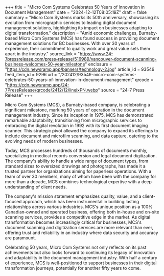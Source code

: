 +++
title = "Micro Com Systems Celebrates 50 Years of Innovation in Document Management"
date = "2024-12-12T08:05:19Z"
draft = false
summary = "Micro Com Systems marks its 50th anniversary, showcasing its evolution from micrographic services to leading digital document management solutions, highlighting its impact on businesses adapting to digital transformation."
description = "Amid economic challenges, Burnaby-based Micro Com Systems (MCS) has found success in providing document management solutions for BC businesses. With over 30 years of experience, their commitment to quality work and great value sets them apart in the industry."
source_link = "https://www.24-7pressrelease.com/press-release/516989/vancouver-document-scanning-business-welcomes-50-year-milestone"
enclosure = "https://cdn.newsramp.app/banners/technology-2.jpg"
article_id = 93549
feed_item_id = 9296
url = "/202412/93549-micro-com-systems-celebrates-50-years-of-innovation-in-document-management"
qrcode = "https://cdn.newsramp.app/24-7PressRelease/qrcode/2412/12/lineixPN.webp"
source = "24-7 Press Release"
+++

<p>Micro Com Systems (MCS), a Burnaby-based company, is celebrating a significant milestone, marking 50 years of operation in the document management industry. Since its inception in 1975, MCS has demonstrated remarkable adaptability, transitioning from micrographic services to embracing the digital revolution in 1992 with its first document imaging scanner. This strategic pivot allowed the company to expand its offerings to include document and microfilm scanning, and data capture, catering to the evolving needs of modern businesses.</p><p>Today, MCS processes hundreds of thousands of documents monthly, specializing in medical records conversion and legal document digitization. The company's ability to handle a wide range of document types, from standard sizes to oversized drawings and photographs, has made it a trusted partner for organizations aiming for paperless operations. With a team of over 30 members, many of whom have been with the company for more than a decade, MCS combines technological expertise with a deep understanding of client needs.</p><p>The company's mission statement emphasizes quality, value, and a client-focused approach, which has been instrumental in building lasting relationships across various industries. MCS's unique position as a 100% Canadian-owned and operated business, offering both in-house and on-site scanning services, provides a competitive edge in the market. As digital transformation becomes increasingly critical for businesses, MCS's document scanning and digitization services are more relevant than ever, offering trust and reliability in an industry where data security and accuracy are paramount.</p><p>Celebrating 50 years, Micro Com Systems not only reflects on its past achievements but also looks forward to continuing its legacy of innovation and adaptability in the document management industry. With half a century of experience, MCS is well-positioned to support businesses in their digital transformation journeys, potentially for another fifty years to come.</p>